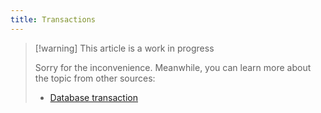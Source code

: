 ```yaml
---
title: Transactions
---
```


> [!warning] This article is a work in progress
>
> Sorry for the inconvenience. Meanwhile, you can learn more about the topic from other sources:
>
> - [Database transaction](https://en.wikipedia.org/wiki/Database_transaction)
